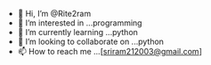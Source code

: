 - 👋 Hi, I’m @Rite2ram
- 👀 I’m interested in ...programming
- 🌱 I’m currently learning ...python
- 💞️ I’m looking to collaborate on ...python
- 📫 How to reach me ...[sriram212003@gmail.com]

<!---
Rite2ram/Rite2ram is a ✨ special ✨ repository because its `README.md` (this file) appears on your GitHub profile.
You can click the Preview link to take a look at your changes.
--->
